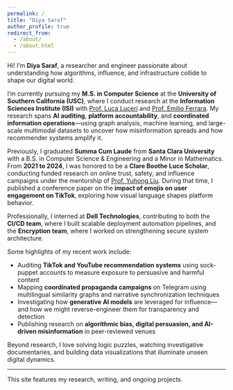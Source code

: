 ```yaml
---
permalink: /
title: "Diya Saraf"
author_profile: true
redirect_from: 
  - /about/
  - /about.html
---
```


Hi! I’m **Diya Saraf**, a researcher and engineer passionate about understanding how algorithms, influence, and infrastructure collide to shape our digital world.

I’m currently pursuing my **M.S. in Computer Science** at the **University of Southern California (USC)**, where I conduct research at the **Information Sciences Institute (ISI)** with [Prof. Luca Luceri](https://www.luceriluc.it/) and [Prof. Emilio Ferrara](http://www.emilio.ferrara.name/). My research spans **AI auditing**, **platform accountability**, and **coordinated information operations**—using graph analysis, machine learning, and large-scale multimodal datasets to uncover how misinformation spreads and how recommender systems amplify it.

Previously, I graduated **Summa Cum Laude** from **Santa Clara University** with a B.S. in Computer Science & Engineering and a Minor in Mathematics. From **2021 to 2024**, I was honored to be a **Clare Boothe Luce Scholar**, conducting funded research on online trust, safety, and influence campaigns under the mentorship of [Prof. Yuhong Liu](https://www.scu.edu/engineering/faculty/liu-yuhong/). During that time, I published a conference paper on the **impact of emojis on user engagement on TikTok**, exploring how visual language shapes platform behavior.

Professionally, I interned at **Dell Technologies**, contributing to both the **CI/CD team**, where I built scalable deployment automation pipelines, and the **Encryption team**, where I worked on strengthening secure system architecture.

Some highlights of my recent work include:

- Auditing **TikTok and YouTube recommendation systems** using sock-puppet accounts to measure exposure to persuasive and harmful content
- Mapping **coordinated propaganda campaigns** on Telegram using multilingual similarity graphs and narrative synchronization techniques
- Investigating how **generative AI models** are leveraged for influence—and how we might reverse-engineer them for transparency and detection
- Publishing research on **algorithmic bias, digital persuasion, and AI-driven misinformation** in peer-reviewed venues

Beyond research, I love solving logic puzzles, watching investigative documentaries, and building data visualizations that illuminate unseen digital dynamics.

---

This site features my research, writing, and ongoing projects. 
